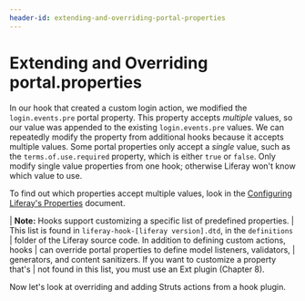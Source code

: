 ```yaml
---
header-id: extending-and-overriding-portal-properties
---
```


# Extending and Overriding portal.properties

In our hook that created a custom login action, we modified the
`login.events.pre` portal property. This property accepts *multiple* values, so
our value was appended to the existing `login.events.pre` values. We can
repeatedly modify the property from additional hooks because it accepts
multiple values. Some portal properties only accept a *single* value, such as
the `terms.of.use.required` property, which is either `true` or `false`. Only
modify single value properties from one hook; otherwise Liferay won't know
which value to use. 

To find out which properties accept multiple values, look in the [Configuring
Liferay's
Properties](http://docs.liferay.com/portal/6.1/propertiesdoc/portal.properties.html)
document. 

| **Note:** Hooks support customizing a specific list of predefined properties.
| This list is found in `liferay-hook-[liferay version].dtd`, in the `definitions`
| folder of the Liferay source code. In addition to defining custom actions, hooks
| can override portal properties to define model listeners, validators,
| generators, and content sanitizers. If you want to customize a property that's
| not found in this list, you must use an Ext plugin (Chapter 8).

Now let's look at overriding and adding Struts actions from a hook plugin. 
